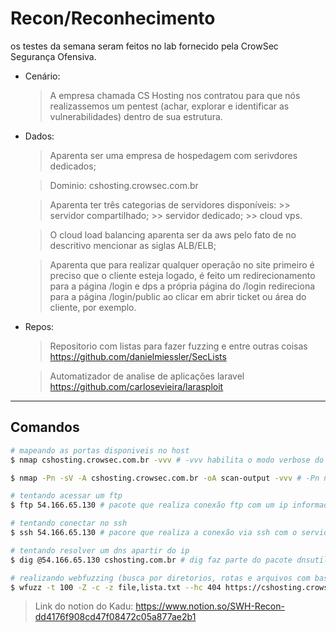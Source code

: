 # Recon/Reconhecimento
os testes da semana seram feitos no lab fornecido pela CrowSec Segurança Ofensiva.
- Cenário:
    > A empresa chamada CS Hosting nos contratou para que nós realizassemos um pentest (achar, explorar e identificar as vulnerabilidades) dentro de sua estrutura.

- Dados:
    > Aparenta ser uma empresa de hospedagem com serivdores dedicados;
    
    > Dominio: cshosting.crowsec.com.br

    > Aparenta ter três categorias de servidores disponíveis:
        >> servidor compartilhado;
        >> servidor dedicado;
        >> cloud vps.
    
    > O cloud load balancing aparenta ser da aws pelo fato de no descritivo mencionar as siglas ALB/ELB;

    > Aparenta que para realizar qualquer operação no site primeiro é preciso que o cliente esteja logado, é feito um redirecionamento para a página /login e dps a própria página do /login redireciona para a página /login/public ao clicar em abrir ticket ou área do cliente, por exemplo.

    > 

- Repos:
    > Repositorio com listas para fazer fuzzing e entre outras coisas https://github.com/danielmiessler/SecLists

    > Automatizador de analise de aplicações laravel https://github.com/carlosevieira/larasploit

---

## Comandos
```bash
# mapeando as portas disponiveis no host
$ nmap cshosting.crowsec.com.br -vvv # -vvv habilita o modo verbose do nmap para ver o log de output

$ nmap -Pn -sV -A cshosting.crowsec.com.br -oA scan-output -vvv # -Pn não envia icmp para que o firewall não bloqueie o scan; -sV enumera as versões dos serviços rodando; -A inicializa e roda os scripts do nmap dentro de cada porta que for possivel a conexão; -oA exporta todo o output do nmap pra dentro de um arquivo 

# tentando acessar um ftp
$ ftp 54.166.65.130 # pacote que realiza conexão ftp com um ip informado 

# tentando conectar no ssh
$ ssh 54.166.65.130 # pacore que realiza a conexão via ssh com o servidor informado

# tentando resolver um dns apartir do ip
$ dig @54.166.65.130 cshosting.com.br # dig faz parte do pacote dnsutils

# realizando webfuzzing (busca por diretorios, rotas e arquivos com base numa lista de palavras chaves)
$ wfuzz -t 100 -Z -c -z file,lista.txt --hc 404 https://cshosting.crowsec.com.br/FUZZ # -t especifica a quantidade de threads que vão ser usadas; -Z indica que será rodado em modo scan o pacote do wfuzz para que sejam ignorados os erros durante os testes ; -c colore o output; -z especifica a lista que vai ser utilizada; --hc especifica qual o status code que vai ser escondido; o FUZZ é onde o pacote vai pegar o valor da linha e trocar e construir a url

```

> Link do notion do Kadu: https://www.notion.so/SWH-Recon-dd4176f908cd47f08472c05a877ae2b1
